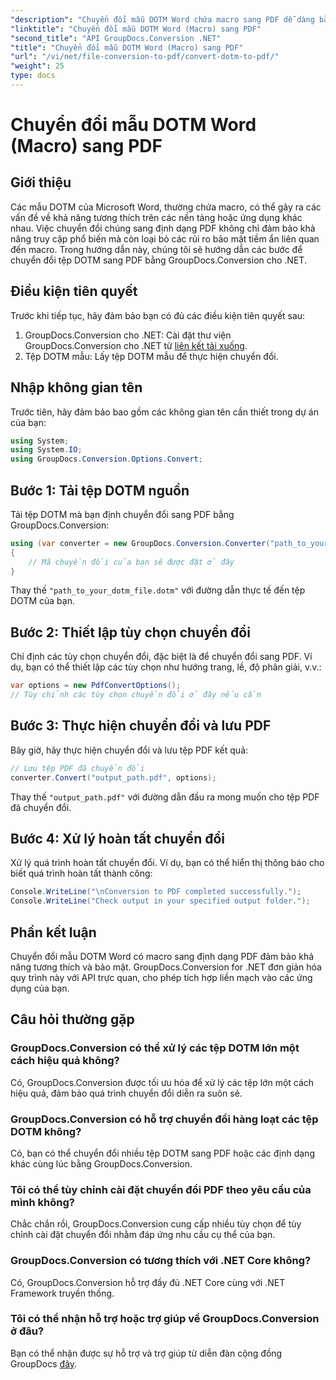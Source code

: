 ```yaml
---
"description": "Chuyển đổi mẫu DOTM Word chứa macro sang PDF dễ dàng bằng GroupDocs.Conversion cho .NET. Đảm bảo khả năng tương thích và bảo mật với các bước đơn giản."
"linktitle": "Chuyển đổi mẫu DOTM Word (Macro) sang PDF"
"second_title": "API GroupDocs.Conversion .NET"
"title": "Chuyển đổi mẫu DOTM Word (Macro) sang PDF"
"url": "/vi/net/file-conversion-to-pdf/convert-dotm-to-pdf/"
"weight": 25
type: docs
---
```

# Chuyển đổi mẫu DOTM Word (Macro) sang PDF

## Giới thiệu
Các mẫu DOTM của Microsoft Word, thường chứa macro, có thể gây ra các vấn đề về khả năng tương thích trên các nền tảng hoặc ứng dụng khác nhau. Việc chuyển đổi chúng sang định dạng PDF không chỉ đảm bảo khả năng truy cập phổ biến mà còn loại bỏ các rủi ro bảo mật tiềm ẩn liên quan đến macro. Trong hướng dẫn này, chúng tôi sẽ hướng dẫn các bước để chuyển đổi tệp DOTM sang PDF bằng GroupDocs.Conversion cho .NET.
## Điều kiện tiên quyết
Trước khi tiếp tục, hãy đảm bảo bạn có đủ các điều kiện tiên quyết sau:
1. GroupDocs.Conversion cho .NET: Cài đặt thư viện GroupDocs.Conversion cho .NET từ [liên kết tải xuống](https://releases.groupdocs.com/conversion/net/). 
2. Tệp DOTM mẫu: Lấy tệp DOTM mẫu để thực hiện chuyển đổi.

## Nhập không gian tên
Trước tiên, hãy đảm bảo bao gồm các không gian tên cần thiết trong dự án của bạn:
```csharp
using System;
using System.IO;
using GroupDocs.Conversion.Options.Convert;
```
## Bước 1: Tải tệp DOTM nguồn
Tải tệp DOTM mà bạn định chuyển đổi sang PDF bằng GroupDocs.Conversion:
```csharp
using (var converter = new GroupDocs.Conversion.Converter("path_to_your_dotm_file.dotm"))
{
    // Mã chuyển đổi của bạn sẽ được đặt ở đây
}
```
Thay thế `"path_to_your_dotm_file.dotm"` với đường dẫn thực tế đến tệp DOTM của bạn.
## Bước 2: Thiết lập tùy chọn chuyển đổi
Chỉ định các tùy chọn chuyển đổi, đặc biệt là để chuyển đổi sang PDF. Ví dụ, bạn có thể thiết lập các tùy chọn như hướng trang, lề, độ phân giải, v.v.:
```csharp
var options = new PdfConvertOptions();
// Tùy chỉnh các tùy chọn chuyển đổi ở đây nếu cần
```
## Bước 3: Thực hiện chuyển đổi và lưu PDF
Bây giờ, hãy thực hiện chuyển đổi và lưu tệp PDF kết quả:
```csharp
// Lưu tệp PDF đã chuyển đổi
converter.Convert("output_path.pdf", options);
```
Thay thế `"output_path.pdf"` với đường dẫn đầu ra mong muốn cho tệp PDF đã chuyển đổi.
## Bước 4: Xử lý hoàn tất chuyển đổi
Xử lý quá trình hoàn tất chuyển đổi. Ví dụ, bạn có thể hiển thị thông báo cho biết quá trình hoàn tất thành công:
```csharp
Console.WriteLine("\nConversion to PDF completed successfully.");
Console.WriteLine("Check output in your specified output folder.");
```

## Phần kết luận
Chuyển đổi mẫu DOTM Word có macro sang định dạng PDF đảm bảo khả năng tương thích và bảo mật. GroupDocs.Conversion for .NET đơn giản hóa quy trình này với API trực quan, cho phép tích hợp liền mạch vào các ứng dụng của bạn.
## Câu hỏi thường gặp
### GroupDocs.Conversion có thể xử lý các tệp DOTM lớn một cách hiệu quả không?
Có, GroupDocs.Conversion được tối ưu hóa để xử lý các tệp lớn một cách hiệu quả, đảm bảo quá trình chuyển đổi diễn ra suôn sẻ.
### GroupDocs.Conversion có hỗ trợ chuyển đổi hàng loạt các tệp DOTM không?
Có, bạn có thể chuyển đổi nhiều tệp DOTM sang PDF hoặc các định dạng khác cùng lúc bằng GroupDocs.Conversion.
### Tôi có thể tùy chỉnh cài đặt chuyển đổi PDF theo yêu cầu của mình không?
Chắc chắn rồi, GroupDocs.Conversion cung cấp nhiều tùy chọn để tùy chỉnh cài đặt chuyển đổi nhằm đáp ứng nhu cầu cụ thể của bạn.
### GroupDocs.Conversion có tương thích với .NET Core không?
Có, GroupDocs.Conversion hỗ trợ đầy đủ .NET Core cùng với .NET Framework truyền thống.
### Tôi có thể nhận hỗ trợ hoặc trợ giúp về GroupDocs.Conversion ở đâu?
Bạn có thể nhận được sự hỗ trợ và trợ giúp từ diễn đàn cộng đồng GroupDocs [đây](https://forum.groupdocs.com/c/conversion/11).